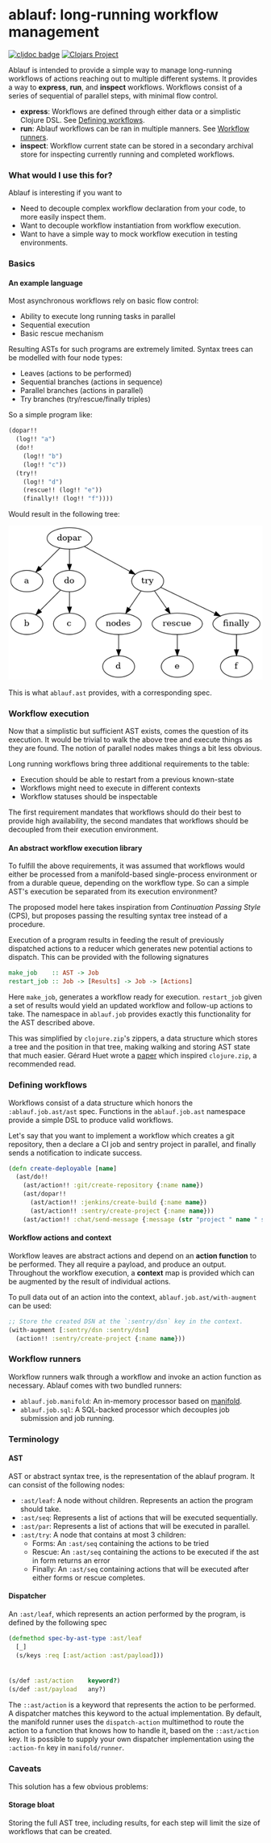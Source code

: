 ablauf: long-running workflow management
========================================

[![cljdoc badge](https://cljdoc.xyz/badge/exoscale/ablauf)](https://cljdoc.org/d/exoscale/ablauf/CURRENT/api/exoscale.ablauf)
[![Clojars Project](https://img.shields.io/clojars/v/exoscale/ablauf.svg)](https://clojars.org/exoscale/ablauf)

Ablauf is intended to provide a simple way to manage long-running
workflows of actions reaching out to multiple different systems.  It
provides a way to **express**, **run**, and **inspect**
workflows. Workflows consist of a series of sequential of parallel
steps, with minimal flow control.

- **express**: Workflows are defined through either data or a
  simplistic Clojure DSL. See [Defining
  workflows](#defining_workflows).
- **run**: Ablauf workflows can be ran in multiple manners. See
  [Workflow runners](#workflow_runners).
- **inspect**: Workflow current state can be stored in a secondary
  archival store for inspecting currently running and completed
  workflows.

### What would I use this for?

Ablauf is interesting if you want to

- Need to decouple complex workflow declaration from your code, to
  more easily inspect them.
- Want to decouple workflow instantiation from workflow execution.
- Want to have a simple way to mock workflow execution in testing
  environments.

### Basics

#### An example language

Most asynchronous workflows rely on basic flow control:

- Ability to execute long running tasks in parallel
- Sequential execution
- Basic rescue mechanism

Resulting ASTs for such programs are extremely limited. Syntax
trees can be modelled with four node types:

- Leaves (actions to be performed)
- Sequential branches (actions in sequence)
- Parallel branches (actions in parallel)
- Try branches (try/rescue/finally triples)

So a simple program like:

```clojure
(dopar!!
  (log!! "a")
  (do!!
    (log!! "b")
	(log!! "c"))
  (try!!
    (log!! "d")
	(rescue!! (log!! "e"))
	(finally!! (log!! "f"))))
```

Would result in the following tree:

![AST view](doc/ast.png)

This is what `ablauf.ast` provides, with a corresponding spec.

### Workflow execution

Now that a simplistic but sufficient AST exists, comes the question of its
execution. It would be trivial to walk the above tree and execute things
as they are found. The notion of parallel nodes makes things a bit less
obvious.

Long running workflows bring three additional requirements to the table:

- Execution should be able to restart from a previous known-state
- Workflows might need to execute in different contexts
- Workflow statuses should be inspectable

The first requirement mandates that workflows should do their best to
provide high availability, the second mandates that workflows should
be decoupled from their execution environment.

#### An abstract workflow execution library

To fulfill the above requirements, it was assumed that workflows would
either be processed from a manifold-based single-process environment
or from a durable queue, depending on the workflow type.
So can a simple AST's execution be separated from its execution environment?

The proposed model here takes inspiration from *Continuation Passing Style*
(CPS), but proposes passing the resulting syntax tree instead of a procedure.

Execution of a program results in feeding the result of previously dispatched
actions to a reducer which generates new potential actions to dispatch. This
can be provided with the following signatures

```haskell
make_job    :: AST -> Job
restart_job :: Job -> [Results] -> Job -> [Actions]
```

Here `make_job`, generates a workflow ready for execution.
`restart_job` given a set of results would yield an updated
workflow and follow-up actions to take. The namespace in `ablauf.job`
provides exactly this functionality for the AST described above.

This was simplified by `clojure.zip`'s zippers, a data structure which
stores a tree and the position in that tree, making walking and
storing AST state that much easier. Gérard Huet wrote a
[paper](https://www.st.cs.uni-saarland.de/edu/seminare/2005/advanced-fp/docs/huet-zipper.pdf)
which inspired `clojure.zip`, a recommended read.

### Defining workflows

Workflows consist of a data structure which honors the
`:ablauf.job.ast/ast` spec. Functions in the `ablauf.job.ast` namespace
provide a simple DSL to produce valid workflows.

Let's say that you want to implement a workflow which creates a git
repository, then a declare a CI job and sentry project in parallel,
and finally sends a notification to indicate success.

``` clojure
(defn create-deployable [name]
  (ast/do!!
    (ast/action!! :git/create-repository {:name name})
    (ast/dopar!!
      (ast/action!! :jenkins/create-build {:name name})
      (ast/action!! :sentry/create-project {:name name}))
    (ast/action!! :chat/send-message {:message (str "project " name " succesfully created.")})))
```

#### Workflow actions and context

Workflow leaves are abstract actions and depend on an **action
function** to be performed. They all require a payload, and produce an
output. Throughout the workflow execution, a **context** map is provided
which can be augmented by the result of individual actions.

To pull data out of an action into the context, `ablauf.job.ast/with-augment` can be used:

``` clojure
;; Store the created DSN at the `:sentry/dsn` key in the context.
(with-augment [:sentry/dsn :sentry/dsn]
  (action!! :sentry/create-project {:name name}))
```

### Workflow runners

Workflow runners walk through a workflow and invoke an action function
as necessary.  Ablauf comes with two bundled runners:

- `ablauf.job.manifold`: An in-memory processor based on
  [manifold](aleph.io).
- `ablauf.job.sql`: A SQL-backed processor which decouples job
  submission and job running.

### Terminology

#### AST

AST or abstract syntax tree, is the representation of the ablauf
program. It can consist of the following nodes:

* `:ast/leaf`: A node without children. Represents an action the
  program should take.
* `:ast/seq`: Represents a list of actions that will be executed
  sequentially.
* `:ast/par`: Represents a list of actions that will be executed in
  parallel.
* `:ast/try`: A node that contains at most 3 children:
    * Forms: An `:ast/seq` containing the actions to be tried
    * Rescue: An `:ast/seq` containing the actions to be executed if
      the ast in form returns an error
    * Finally: An `:ast/seq` containing actions that will be executed
      after either forms or rescue completes.

#### Dispatcher

An `:ast/leaf`, which represents an action performed by the program,
is defined by the following spec

``` clojure
(defmethod spec-by-ast-type :ast/leaf
  [_]
  (s/keys :req [:ast/action :ast/payload]))


(s/def :ast/action    keyword?)
(s/def :ast/payload   any?)
```

The `::ast/action` is a keyword that represents the action to be
performed. A dispatcher matches this keyword to the actual
implementation.  By default, the manifold runner uses the
`dispatch-action` multimethod to route the action to a function that
knows how to handle it, based on the `::ast/action` key. It is
possible to supply your own dispatcher implementation using the
`:action-fn` key in `manifold/runner`.

### Caveats

This solution has a few obvious problems:

#### Storage bloat

Storing the full AST tree, including results, for each step will limit
the size of workflows that can be created.
